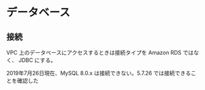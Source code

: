 # データベース
## 接続
VPC 上のデータベースにアクセスするときは接続タイプを Amazon RDS ではなく、 JDBC にする。

2019年7月26日現在、MySQL 8.0.x は接続できない。5.7.26 では接続できることを確認した